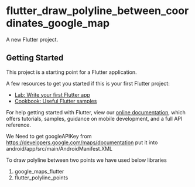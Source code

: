 # flutter_draw_polyline_between_coordinates_google_map

A new Flutter project.

## Getting Started

This project is a starting point for a Flutter application.

A few resources to get you started if this is your first Flutter project:

- [Lab: Write your first Flutter app](https://flutter.dev/docs/get-started/codelab)
- [Cookbook: Useful Flutter samples](https://flutter.dev/docs/cookbook)

For help getting started with Flutter, view our
[online documentation](https://flutter.dev/docs), which offers tutorials,
samples, guidance on mobile development, and a full API reference.

We Need to get googleAPIKey from https://developers.google.com/maps/documentation put it into android/app/src/main/AndroidManifest.XML



To draw polyline between two points we have used below libraries
1. google_maps_flutter
2. flutter_polyline_points

